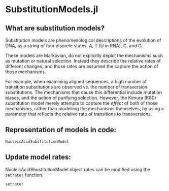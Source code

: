 # SubstitutionModels.jl

## What are substitution models?

Substitution models are phenomenological descriptions of the evolution of DNA,
as a string of four discrete states. A, T (U in RNA), C, and G.

These models are Markovian, do not explicitly depict the mechanisms such as
mutation or natural selection.
Instead they describe the relative rates of different changes, and those rates
are assumed the capture the action of those mechanisms.

For example, when examining aligned sequences, a high number of transition
substitutions are observed vs. the number of transversion substitutions.
The mechanisms that cause this differential include mutation biases, and the
action of purifying selection.
However, the Kimura (K80) substitution model merely attempts to capture the
*effect* of both of those mechanisms, rather than modelling the mechanisms
themselves, by using a parameter that reflects the relative rate of transitions
to transversions.

## Representation of models in code:

```@docs
NucleicAcidSubstitutionModel
```

## Update model rates:

NucleicAcidSbustitutionModel object rates can be modified using the `setrate!` function.
```@docs
setrate!
```
